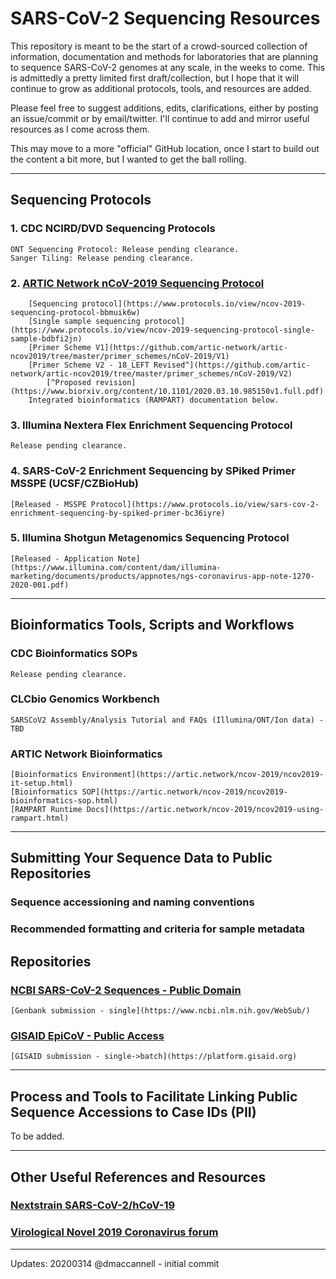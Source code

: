 # SARS-CoV-2 Sequencing Resources

This repository is meant to be the start of a crowd-sourced collection of information, documentation and methods for laboratories that are planning to sequence SARS-CoV-2 genomes at any scale, in the weeks to come. This is admittedly a pretty limited first draft/collection, but I hope that it will continue to grow as additional protocols, tools, and resources are added.

Please feel free to suggest additions, edits, clarifications, either by posting an issue/commit or by email/twitter. I'll continue to add and mirror useful resources as I come across them.

This may move to a more "official" GitHub location, once I start to build out the content a bit more, but I wanted to get the ball rolling.

---

## Sequencing Protocols

### 1. CDC NCIRD/DVD Sequencing Protocols
	ONT Sequencing Protocol: Release pending clearance.
	Sanger Tiling: Release pending clearance.

### 2. [ARTIC Network nCoV-2019 Sequencing Protocol](https://artic.network/ncov-2019)
		[Sequencing protocol](https://www.protocols.io/view/ncov-2019-sequencing-protocol-bbmuik6w)
		[Single sample sequencing protocol](https://www.protocols.io/view/ncov-2019-sequencing-protocol-single-sample-bdbfi2jn)
		[Primer Scheme V1](https://github.com/artic-network/artic-ncov2019/tree/master/primer_schemes/nCoV-2019/V1)
		[Primer Scheme V2 - 18_LEFT Revised^](https://github.com/artic-network/artic-ncov2019/tree/master/primer_schemes/nCoV-2019/V2)
			[^Proposed revision](https://www.biorxiv.org/content/10.1101/2020.03.10.985150v1.full.pdf)
		Integrated bioinformatics (RAMPART) documentation below.

### 3. Illumina Nextera Flex Enrichment Sequencing Protocol
	Release pending clearance.

### 4. SARS-CoV-2 Enrichment Sequencing by SPiked Primer MSSPE (UCSF/CZBioHub)
	[Released - MSSPE Protocol](https://www.protocols.io/view/sars-cov-2-enrichment-sequencing-by-spiked-primer-bc36iyre)

### 5. Illumina Shotgun Metagenomics Sequencing Protocol
	[Released - Application Note](https://www.illumina.com/content/dam/illumina-marketing/documents/products/appnotes/ngs-coronavirus-app-note-1270-2020-001.pdf)

---

## Bioinformatics Tools, Scripts and Workflows

### CDC Bioinformatics SOPs
	Release pending clearance.

### CLCbio Genomics Workbench
	SARSCoV2 Assembly/Analysis Tutorial and FAQs (Illumina/ONT/Ion data) - TBD

### ARTIC Network Bioinformatics
	[Bioinformatics Environment](https://artic.network/ncov-2019/ncov2019-it-setup.html)
	[Bioinformatics SOP](https://artic.network/ncov-2019/ncov2019-bioinformatics-sop.html)
	[RAMPART Runtime Docs](https://artic.network/ncov-2019/ncov2019-using-rampart.html)

---

## Submitting Your Sequence Data to Public Repositories

### Sequence accessioning and naming conventions
	
### Recommended formatting and criteria for sample metadata

## Repositories

### [NCBI SARS-CoV-2 Sequences - Public Domain](https://www.ncbi.nlm.nih.gov/genbank/sars-cov-2-seqs/)
	[Genbank submission - single](https://www.ncbi.nlm.nih.gov/WebSub/)

### [GISAID EpiCoV - Public Access](https://platform.gisaid.org/)
	[GISAID submission - single->batch](https://platform.gisaid.org)

---

## Process and Tools to Facilitate Linking Public Sequence Accessions to Case IDs (PII)
  To be added.

---

## Other Useful References and Resources

### [Nextstrain SARS-CoV-2/hCoV-19](https://www.nextstrain.org/ncov)
### [Virological Novel 2019 Coronavirus forum](http://virological.org/c/novel-2019-coronavirus)

---

Updates: 
20200314 @dmaccannell - initial commit
